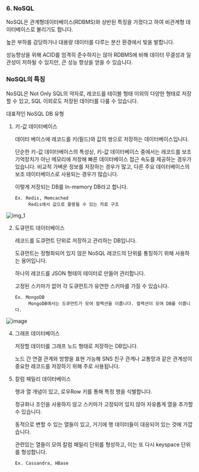 
### 6. NoSQL

NoSQL은 관계형데이터베이스(RDBMS)와 상반된 특징을 가졌다고 하여 비관계형 데이터베이스로 불리기도 합니다.

높은 부하를 감당하거나 대용량 데이터를 다루는 분산 환경에서 빛을 발합니다.

성능향상을 위해 ACID를 엄격히 준수하지는 않아 RDBMS에 비해 데이터 무결성과 일관성이 저하될 수 있지만, 큰 성능 향상을 얻을 수 있습니다. 

### NoSQL의 특징

NoSQL은 Not Only SQL의 약자로, 레코드를 테이블 형태 이외의 다양한 형태로 저장할 수 있고, SQL 이외로도 저장된 데이터를 다룰 수 있습니다.

대표적인 NoSQL DB 유형
1. 키-값 데이터베이스

    데이터 베이스에 레코드를 키(필드)와 값의 쌍으로 저장하는 데이터베이스입니다.
    
    단순한 키-값 데이터베이스의 특성상, 키-값 데이터베이스 중에서는 레코드를 보조기억장치가 아닌 메모리에 저장해 빠른 데이터베이스 접근 속도를 제공하는 경우가 있습니다. 비교적 가벼운 정보를 저장하는 경우가 많고, 다른 주요 데이터베이스의 보조 데이터베이스로 사용되는 경우가 많습니다.

    이렇게 저장되는 DB를 In-memory DB라고 합니다.

       Ex. Redis, Memcached
            Redis에서 값으로 활용될 수 있는 자료 구조

![img_1](https://github.com/user-attachments/assets/4bdaf689-ea4b-4b90-b8bd-da05eb54ce7a)

            
2. 도큐먼트 데이터베이스

    레코드를 도큐먼트 단위로 저장하고 관리하는 DB입니다.

    도큐먼트는 정형화되어 있지 않은 NoSQL 레코드의 단위를 통칭하기 위해 사용하는 용어입니다.

    하나의 레코드를 JSON 형태의 테이터로 만들어 관리합니다.

    고정된 스키마가 없어 각 도큐먼트가 유연한 스키마를 가질 수 있습니다.

       Ex. MongoDB
            MongoDB에서는 도큐먼트가 모여 컬렉션을 이룹니다. 컬렉션이 모여 DB를 이룹니다.

![image](https://github.com/user-attachments/assets/a52495c3-a0c3-46a9-87f0-68bcb43cfccc)


4. 그래프 데이터베이스

    저장할 데이터를 그래프 노드 형태로 저장하는 DB입니다.

    노드 간 연결 관계와 방향을 표현 가능해 SNS 친구 관계나 교통망과 같은 관계성이 중요한 레코드를 저장하기 위해 주로 사용됩니다.


5. 칼럼 패밀리 데이터베이스

    행과 열 개념이 있고, 로우Row 키를 통해 특정 행을 식별합니다. 

    정규화나 조인을 사용하지 않고 스키마가 고정되어 있지 않아 자유롭게 열을 추가할 수 있습니다. 

    동적으로 변할 수 있는 열들이 있고, 거기에 행 데이터들이 대응되어 있는 것에 가깝습니다.

    관련있는 열들이 모여 칼럼 패밀리 단위를 형성하고, 이는 또 다시 keyspace 단위를 형성합니다. 

       Ex. Cassandra, HBase


    

